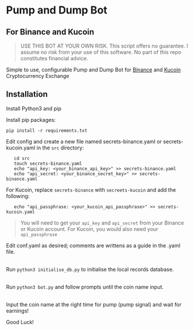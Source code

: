 # Pump and Dump Bot
## For Binance and Kucoin

> USE THIS BOT AT YOUR OWN RISK. This script offers no guarantee. I assume no risk from your use of this software. No part of this repo constitutes financial advice.

Simple to use, configurable Pump and Dump Bot for [Binance](https://binance.com) and [Kucoin](https://www.kucoin.com) Cryptocurrency Exchange

## Installation

Install Python3 and pip

Install pip packages:

```pip install -r requirements.txt``` 

Edit config and create a new file named secrets-binance.yaml or secrets-kucoin.yaml in the ```src``` directory:

```
   cd src
   touch secrets-binance.yaml
   echo "api_key: <your_binance_api_key>" >> secrets-binance.yaml
   echo "api_secret: <your_binance_secret_key>" >> secrets-binance.yaml
```
For Kucoin, replace ```secrets-binance``` with ```secreets-kucoin``` and add the following:
```
   echo "api_passphrase: <your_kucoin_api_passphrase>" >> secrets-kucoin.yaml
```

> You will need to get your ```api_key``` and ```api_secret``` from your Binance or Kucoin account.
> For Kucoin, you would also need your ```api_passphrase```

Edit conf.yaml as desired; comments are writtens as a guide in the .yaml file.  
<br/>

Run ```python3 initialise_db.py``` to initialise the local records database.  
<br/>

Run ```python3 bot.py``` and follow prompts until the coin name input.  
<br/>

Input the coin name at the right time for pump (pump signal) and wait for earnings!

Good Luck!
